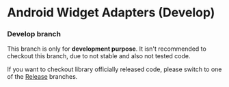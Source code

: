 Android Widget Adapters (Develop)
===============

### Develop branch ###
This branch is only for **development purpose**. It isn't recommended to checkout this branch, due to not stable and also not tested code.

If you want to checkout library officially released code, please switch to one of the <a href="https://github.com/Wolf-ITechnologies/android_widget_adapters/tree/release" title="Officially released code">Release</a> branches.